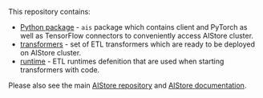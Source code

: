 This repository contains:
* [Python package](/package/README.md) - `ais` package which contains client and PyTorch as well as TensorFlow connectors to conveniently access AIStore cluster.
* [transformers](/transformers/README.md) - set of ETL transformers which are ready to be deployed on AIStore cluster.
* [runtime](/runtime/README.md) - ETL runtimes defenition that are used when starting transformers with code.

Please also see the main [AIStore repository](https://github.com/NVIDIA/aistore) and [AIStore documentation](https://aiatscale.org/docs).
